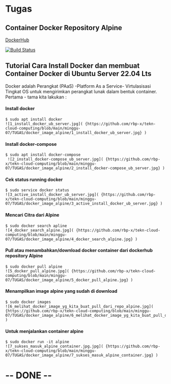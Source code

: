 # Tugas
## Container Docker Repository Alpine

[DockerHub](https://hub.docker.com/)

[![Build Status](https://travis-ci.org/joemccann/dillinger.svg?branch=master)](https://travis-ci.org/joemccann/dillinger)

## Tutorial Cara Install Docker dan membuat Container Docker di Ubuntu Server 22.04 Lts
Docker adalah Perangkat (PAaS) -Platform As a Service- Virtulasisasi Tingkat OS untuk mengirimkan perangkat lunak dalam bentuk container. Pertama - tama kita lakukan :

#### Install docker

    $ sudo apt install docker
    ![1_install_docker_ub_server.jpg]( {https://github.com/rbp-x/tekn-cloud-computing/blob/main/minggu-07/TUGAS/docker_image_alpine/1_install_docker_ub_server.jpg} )

#### Install docker-compose 

    $ sudo apt install docker-compose
     ![2_install_docker-compose_ub_server.jpg]( {https://github.com/rbp-x/tekn-cloud-computing/blob/main/minggu-07/TUGAS/docker_image_alpine/2_install_docker-compose_ub_server.jpg} )
    
#### Cek status running docker 

    $ sudo service docker status
    ![3_active_install_docker_ub_server.jpg]( {https://github.com/rbp-x/tekn-cloud-computing/blob/main/minggu-07/TUGAS/docker_image_alpine/3_active_install_docker_ub_server.jpg} )

#### Mencari Citra dari Alpine

    $ sudo docker search apline
    ![4_docker_search_alpine.jpg]( {https://github.com/rbp-x/tekn-cloud-computing/blob/main/minggu-07/TUGAS/docker_image_alpine/4_docker_search_alpine.jpg} )
    
#### Pull atau menambahkan/download docker container dari dockerhub repository Alpine

    $ sudo docker pull alpine
    ![5_docker_pull_alpine.jpg]( {https://github.com/rbp-x/tekn-cloud-computing/blob/main/minggu-07/TUGAS/docker_image_alpine/5_docker_pull_alpine.jpg} )
    
#### Menampilkan image alpine yang sudah di download 

    $ sudo docker images
    ![6_melihat_docker_image_yg_kita_buat_pull_dari_repo_alpine.jpg]( {https://github.com/rbp-x/tekn-cloud-computing/blob/main/minggu-07/TUGAS/docker_image_alpine/6_melihat_docker_image_yg_kita_buat_pull_dari_repo_alpine.jpg} )
    
#### Untuk menjalankan container alpine

    $ sudo docker run -it alpine 
    ![7_sukses_masuk_alpine_container.jpg.jpg]( {https://github.com/rbp-x/tekn-cloud-computing/blob/main/minggu-07/TUGAS/docker_image_alpine/7_sukses_masuk_alpine_container.jpg} )
    
    
# -- DONE -- #
